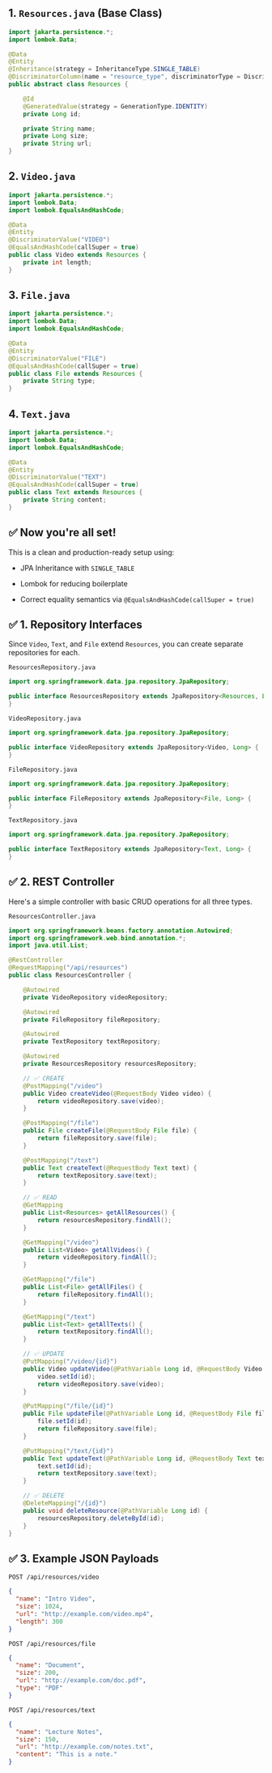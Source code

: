 ## 1. `Resources.java` (Base Class)
```java
import jakarta.persistence.*;
import lombok.Data;

@Data
@Entity
@Inheritance(strategy = InheritanceType.SINGLE_TABLE)
@DiscriminatorColumn(name = "resource_type", discriminatorType = DiscriminatorType.STRING)
public abstract class Resources {

    @Id
    @GeneratedValue(strategy = GenerationType.IDENTITY)
    private Long id;

    private String name;
    private Long size;
    private String url;
}
```
## 2. `Video.java`
```java
import jakarta.persistence.*;
import lombok.Data;
import lombok.EqualsAndHashCode;

@Data
@Entity
@DiscriminatorValue("VIDEO")
@EqualsAndHashCode(callSuper = true)
public class Video extends Resources {
    private int length;
}
```
## 3. `File.java`
```java
import jakarta.persistence.*;
import lombok.Data;
import lombok.EqualsAndHashCode;

@Data
@Entity
@DiscriminatorValue("FILE")
@EqualsAndHashCode(callSuper = true)
public class File extends Resources {
    private String type;
}
```
## 4. `Text.java`
```java
import jakarta.persistence.*;
import lombok.Data;
import lombok.EqualsAndHashCode;

@Data
@Entity
@DiscriminatorValue("TEXT")
@EqualsAndHashCode(callSuper = true)
public class Text extends Resources {
    private String content;
}
```
## ✅ Now you're all set!
This is a clean and production-ready setup using:

- JPA Inheritance with `SINGLE_TABLE`

- Lombok for reducing boilerplate

- Correct equality semantics via `@EqualsAndHashCode(callSuper = true)`

## ✅ 1. Repository Interfaces
Since `Video`, `Text`, and `File` extend `Resources`, you can create separate repositories for each.

`ResourcesRepository.java`
```java
import org.springframework.data.jpa.repository.JpaRepository;

public interface ResourcesRepository extends JpaRepository<Resources, Long> {
}
```
`VideoRepository.java`
```java
import org.springframework.data.jpa.repository.JpaRepository;

public interface VideoRepository extends JpaRepository<Video, Long> {
}
```
`FileRepository.java`
```java
import org.springframework.data.jpa.repository.JpaRepository;

public interface FileRepository extends JpaRepository<File, Long> {
}
```
`TextRepository.java`
```java
import org.springframework.data.jpa.repository.JpaRepository;

public interface TextRepository extends JpaRepository<Text, Long> {
}
```
## ✅ 2. REST Controller
Here's a simple controller with basic CRUD operations for all three types.

`ResourcesController.java`
```java
import org.springframework.beans.factory.annotation.Autowired;
import org.springframework.web.bind.annotation.*;
import java.util.List;

@RestController
@RequestMapping("/api/resources")
public class ResourcesController {

    @Autowired
    private VideoRepository videoRepository;

    @Autowired
    private FileRepository fileRepository;

    @Autowired
    private TextRepository textRepository;

    @Autowired
    private ResourcesRepository resourcesRepository;

    // ✅ CREATE
    @PostMapping("/video")
    public Video createVideo(@RequestBody Video video) {
        return videoRepository.save(video);
    }

    @PostMapping("/file")
    public File createFile(@RequestBody File file) {
        return fileRepository.save(file);
    }

    @PostMapping("/text")
    public Text createText(@RequestBody Text text) {
        return textRepository.save(text);
    }

    // ✅ READ
    @GetMapping
    public List<Resources> getAllResources() {
        return resourcesRepository.findAll();
    }

    @GetMapping("/video")
    public List<Video> getAllVideos() {
        return videoRepository.findAll();
    }

    @GetMapping("/file")
    public List<File> getAllFiles() {
        return fileRepository.findAll();
    }

    @GetMapping("/text")
    public List<Text> getAllTexts() {
        return textRepository.findAll();
    }

    // ✅ UPDATE
    @PutMapping("/video/{id}")
    public Video updateVideo(@PathVariable Long id, @RequestBody Video video) {
        video.setId(id);
        return videoRepository.save(video);
    }

    @PutMapping("/file/{id}")
    public File updateFile(@PathVariable Long id, @RequestBody File file) {
        file.setId(id);
        return fileRepository.save(file);
    }

    @PutMapping("/text/{id}")
    public Text updateText(@PathVariable Long id, @RequestBody Text text) {
        text.setId(id);
        return textRepository.save(text);
    }

    // ✅ DELETE
    @DeleteMapping("/{id}")
    public void deleteResource(@PathVariable Long id) {
        resourcesRepository.deleteById(id);
    }
}
```
## ✅ 3. Example JSON Payloads
`POST /api/resources/video`
```json
{
  "name": "Intro Video",
  "size": 1024,
  "url": "http://example.com/video.mp4",
  "length": 300
}
```
`POST /api/resources/file`
```json
{
  "name": "Document",
  "size": 200,
  "url": "http://example.com/doc.pdf",
  "type": "PDF"
}
```
`POST /api/resources/text`
```json
{
  "name": "Lecture Notes",
  "size": 150,
  "url": "http://example.com/notes.txt",
  "content": "This is a note."
}
```